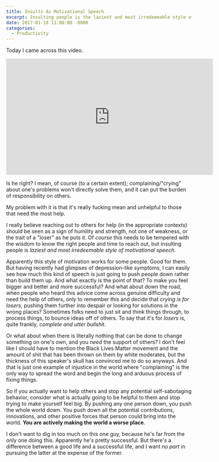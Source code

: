 ```yaml
---
title: Insults As Motivational Speech
excerpt: Insulting people is the laziest and most irredeemable style of motivational speech.
date: 2017-01-18 11:00:00 -0800
categories:
  - Productivity
---
```


Today I came across this video.

<iframe width="560" height="315" src="https://www.youtube.com/embed/LCuJQRLl6Mg" frameborder="0" allowfullscreen></iframe>

Is he right? I mean, of course (to a certain extent); complaining/"crying" about one's problems won't directly solve them, and it can put the burden of responsibility on others.

My problem with it is that it's really fucking mean and unhelpful to those that need the most help.

I really believe reaching out to others for help (in the appropriate contexts) should be seen as a sign of humility and strength, not one of weakness, or the trait of a "loser" as he puts it. Of *course* this needs to be tempered with the wisdom to know the right people and time to reach out, but insulting people is *laziest and most irredeemable style of motivational speech.*

Apparently this style of motivation works for some people. Good for them. But having recently had glimpses of depression-like symptoms, I can easily see how much this kind of speech is just going to push people down rather than build them up. And what exactly is the point of that? To make you feel bigger and better and more successful? And what about down the road, when people who heard this advice come across genuine difficulty and need the help of others, only to remember this and decide that *crying is for losers*, pushing them further into despair or looking for solutions in the wrong places? Sometimes folks need to just sit and think things through, to process things, to bounce ideas off of others. To say that it's for *losers* is, quite frankly, *complete and utter bullshit*.

Or what about when there is literally nothing that can be done to change something on one's own, and you *need* the support of others? I don't feel like I should have to mention the Black Lives Matter movement and the amount of shit that has been thrown on them by white moderates, but the thickness of this speaker's skull has convinced me to do so anyways. And that is just one example of injustice in the world where "complaining" is the only way to spread the word and begin the long and arduous process of fixing things.

So if you actually want to help others and stop any potential self-sabotaging behavior, consider what is actually going to be helpful to them and stop trying to make yourself feel big. By pushing any one person down, you push the whole world down. You push down all the potential contributions, innovations, and other positive forces that person could bring into the world. **You are actively making the world a worse place**.

I don't want to dig in too much on this one guy, because he's far from the only one doing this. Apparently he's pretty successful. But there's a difference between a good life and a successful life, and I want *no part* in pursuing the latter at the expense of the former.
